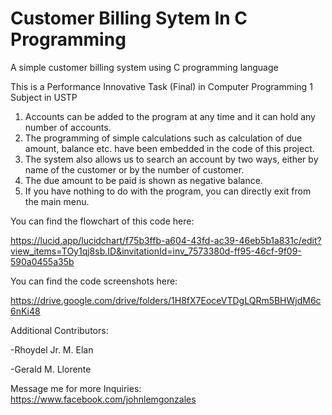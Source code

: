 # Customer Billing Sytem In C Programming
A simple customer billing system using C programming language

This is a Performance Innovative Task (Final)
in Computer Programming 1 Subject in USTP

1. Accounts can be added to the program at any time and it can hold any number of accounts.
2. The programming of simple calculations such as calculation of due amount, balance etc. have been embedded in the code of this project.
3. The system also allows us to search an account by two ways, either by name of the customer or by the number of customer.
4. The due amount to be paid is shown as negative balance.
5. If you have nothing to do with the program, you can directly exit from the main menu.

You can find the flowchart of this code here:

https://lucid.app/lucidchart/f75b3ffb-a604-43fd-ac39-46eb5b1a831c/edit?view_items=TOy1qj8sb.ID&invitationId=inv_7573380d-ff95-46cf-9f09-590a0455a35b

You can find the code screenshots here:

https://drive.google.com/drive/folders/1H8fX7EoceVTDgLQRm5BHWjdM6c6nKi48

Additional Contributors:

-Rhoydel Jr. M. Elan

-Gerald M. Llorente

Message me for more Inquiries:
https://www.facebook.com/johnlemgonzales
